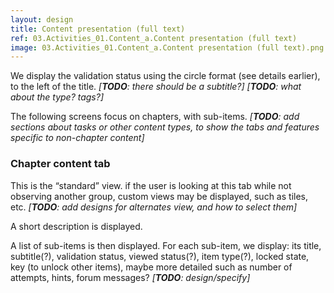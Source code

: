 ```yaml
---
layout: design
title: Content presentation (full text)
ref: 03.Activities_01.Content_a.Content presentation (full text)
image: 03.Activities_01.Content_a.Content presentation (full text).png
---
```


We display the validation status using the circle format (see details earlier), to the left of the title.
*[**TODO**: there should be a subtitle?]*
*[**TODO**: what about the type? tags?]*

The following screens focus on chapters, with sub-items. *[**TODO**: add sections about tasks or other content types, to show the tabs and features specific to non-chapter content]*

### Chapter content tab

This is the “standard” view.  if the user is looking at this tab while not observing another group, custom views may be displayed, such as tiles, etc.
*[**TODO**: add designs for alternates view, and how to select them]*

A short description is displayed.

A list of sub-items is then displayed. For each sub-item, we display: its title, subtitle(?), validation status, viewed status(?), item type(?), locked state, key (to unlock other items), maybe more detailed such as number of attempts, hints, forum messages? *[**TODO**: design/specify]*